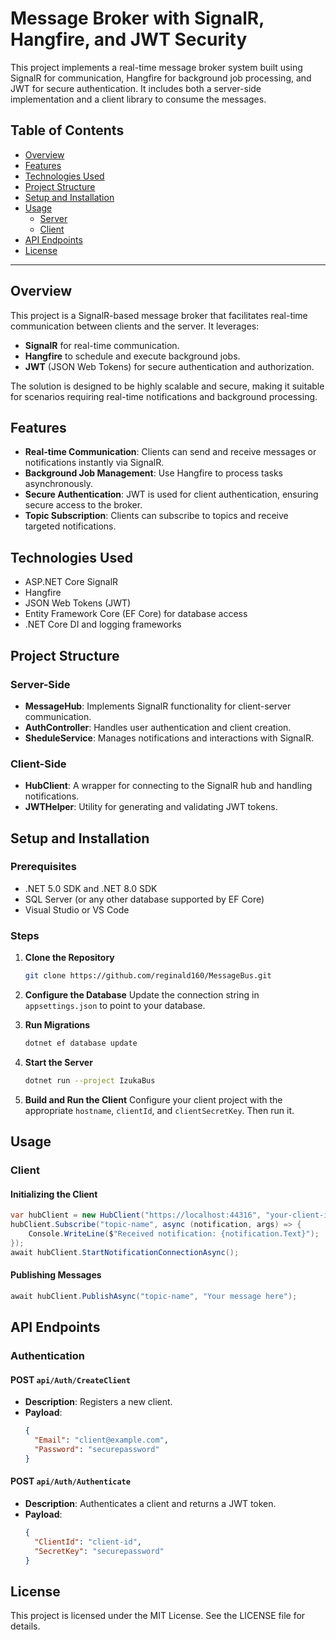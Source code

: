 
# Message Broker with SignalR, Hangfire, and JWT Security

This project implements a real-time message broker system built using SignalR for communication, Hangfire for background job processing, and JWT for secure authentication. It includes both a server-side implementation and a client library to consume the messages.

## Table of Contents

- [Overview](#overview)
- [Features](#features)
- [Technologies Used](#technologies-used)
- [Project Structure](#project-structure)
- [Setup and Installation](#setup-and-installation)
- [Usage](#usage)
  - [Server](#server)
  - [Client](#client)
- [API Endpoints](#api-endpoints)
- [License](#license)

---

## Overview

This project is a SignalR-based message broker that facilitates real-time communication between clients and the server. It leverages:

- **SignalR** for real-time communication.
- **Hangfire** to schedule and execute background jobs.
- **JWT** (JSON Web Tokens) for secure authentication and authorization.

The solution is designed to be highly scalable and secure, making it suitable for scenarios requiring real-time notifications and background processing.

## Features

- **Real-time Communication**: Clients can send and receive messages or notifications instantly via SignalR.
- **Background Job Management**: Use Hangfire to process tasks asynchronously.
- **Secure Authentication**: JWT is used for client authentication, ensuring secure access to the broker.
- **Topic Subscription**: Clients can subscribe to topics and receive targeted notifications.

## Technologies Used

- ASP.NET Core SignalR
- Hangfire
- JSON Web Tokens (JWT)
- Entity Framework Core (EF Core) for database access
- .NET Core DI and logging frameworks

## Project Structure

### Server-Side
- **MessageHub**: Implements SignalR functionality for client-server communication.
- **AuthController**: Handles user authentication and client creation.
- **SheduleService**: Manages notifications and interactions with SignalR.

### Client-Side
- **HubClient**: A wrapper for connecting to the SignalR hub and handling notifications.
- **JWTHelper**: Utility for generating and validating JWT tokens.

## Setup and Installation

### Prerequisites

- .NET 5.0 SDK and .NET 8.0 SDK
- SQL Server (or any other database supported by EF Core)
- Visual Studio or VS Code

### Steps

1. **Clone the Repository**
   ```bash
   git clone https://github.com/reginald160/MessageBus.git
   ```

2. **Configure the Database**
   Update the connection string in `appsettings.json` to point to your database.

3. **Run Migrations**
   ```bash
   dotnet ef database update
   ```

4. **Start the Server**
   ```bash
   dotnet run --project IzukaBus
   ```

5. **Build and Run the Client**
   Configure your client project with the appropriate `hostname`, `clientId`, and `clientSecretKey`. Then run it.

## Usage

### Client

#### Initializing the Client
```csharp
var hubClient = new HubClient("https://localhost:44316", "your-client-id", "your-secret-key");
hubClient.Subscribe("topic-name", async (notification, args) => {
    Console.WriteLine($"Received notification: {notification.Text}");
});
await hubClient.StartNotificationConnectionAsync();
```

#### Publishing Messages
```csharp
await hubClient.PublishAsync("topic-name", "Your message here");
```

## API Endpoints

### Authentication
#### POST `api/Auth/CreateClient`
- **Description**: Registers a new client.
- **Payload**:
  ```json
  {
    "Email": "client@example.com",
    "Password": "securepassword"
  }
  ```

#### POST `api/Auth/Authenticate`
- **Description**: Authenticates a client and returns a JWT token.
- **Payload**:
  ```json
  {
    "ClientId": "client-id",
    "SecretKey": "securepassword"
  }
  ```

## License

This project is licensed under the MIT License. See the LICENSE file for details.

